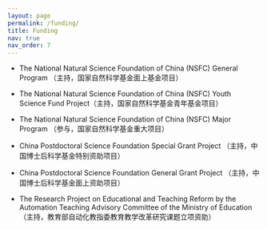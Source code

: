 ```yaml
---
layout: page
permalink: /funding/
title: Funding
nav: true
nav_order: 7
---
```


- The National Natural Science Foundation of China (NSFC) General Program （主持，国家自然科学基金面上基金项目）

- The National Natural Science Foundation of China (NSFC) Youth Science Fund Project（主持，国家自然科学基金青年基金项目）

- The National Natural Science Foundation of China (NSFC) Major Program （参与，国家自然科学基金重大项目）

- China Postdoctoral Science Foundation Special Grant Project （主持，中国博士后科学基金特别资助项目）

- China Postdoctoral Science Foundation General Grant Project （主持，中国博士后科学基金面上资助项目）

- The Research Project on Educational and Teaching Reform by the Automation Teaching Advisory Committee of the Ministry of Education（主持，教育部自动化教指委教育教学改革研究课题立项资助）
